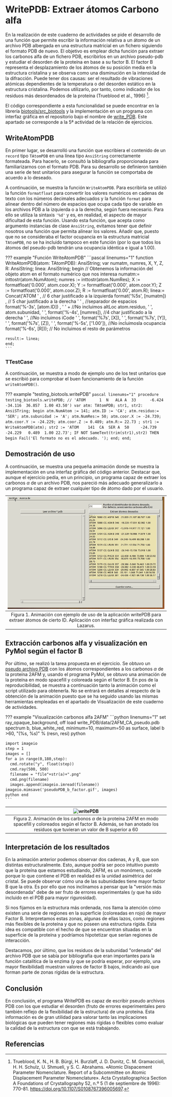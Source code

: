 # WritePDB: Extraer átomos Carbono alfa

En la realización de este cuaderno de actividades se pide el desarrollo de una función que permite escribir la información relativa a un átomo de un archivo PDB albergada en una estructura matricial en un fichero siguiendo el formato PDB de nuevo. El objetivo es emplear dicha función para extraer los carbonos alfa de un fichero PDB, escribirlos en un archivo pseudo-pdb y estudiar el desorden de la proteína en base a su factor $\text{B}$. El factor $\text{B}$ representa el desplazamiento de los átomos de su posición media en la estructura cristalina y se observa como una disminución en la intensidad de la difracción. Puede tener dos causas: ser el resultado de vibraciones atómicas dependientes de la temperatura o del desorden estático en la estructura cristalina. Podemos utilizarlo, por tanto, como indicador de los residuos más desordenados de la proteína (Trueblood et al., 1996) [^1].

 El código correspondiente a esta funcionalidad se puede encontrar en la librería [biotools/src_biotools](https://github.com/currocam/biotools_hQC/blob/master/biotools/src_biotools.pas) y la implementación en un programa con interfaz gráfica en el repositorio bajo el nombre de [write_PDB](https://github.com/currocam/biotools_hQC/tree/master/write_PDB). Este apartado se corresponde a la 5ª actividad de la relación de ejercicios.

## WriteAtomPDB

En primer lugar, se desarrolló una función que escribiera el contenido de un `record` tipo `TAtomPDB` en una línea tipo `AnsiString` correctamente formateada. Para hacerlo, se consultó la bibliografía proporcionada para familiarizarnos con el formato PDB. Para su desarrollo se definieron también una serie de test unitarios para asegurar la función se comportaba de acuerdo a lo deseado.

A continuación, se muestra la función `WriteAtomPDB`. Para escribirla se utilizó la función `formatfloat` para convertir los valores numéricos en cadenas de texto con los números decimales adecuados y la función `format` para alinear dentro del número de espacios que ocupa cada tipo de variable en los archivos PDB a la izquierda o a la derecha, según fuera necesario. Para ello se utiliza la sintaxis `'%d'` y es, en realidad, el aspecto de mayor dificultad de esta función. Usando esta función, que acepta como argumento instancias de clase `AnsiString`, evitamos tener que definir nosotros una función que permita alinear los valores. Añadir que, puesto que no se consideraba el factor ocupancia en la estructura matricial `TAtomPDB`, no se ha incluido tampoco en este función (por lo que todos los átomos del pseudo-pdb tendrán una ocupancia idéntica e igual a 1.00).  

??? example "Función WriteAtomPDB"
	```pascal linenums="1"
	function WriteAtomPDB(atom: TAtomPDB): AnsiString;
	var
	  numatm, numres, X, Y, Z, R: AnsiString;
	  linea: AnsiString;
	begin
	    // Obtenemos la información del objeto atom en el formato numérico que nos interesa
	    numatm:= inttostr(atom.NumAtom);
	    numres := inttostr(atom.NumRes);
	    X  := formatfloat('0.000', atom.coor.X);
	    Y  := formatfloat('0.000', atom.coor.Y);
	    Z  := formatfloat('0.000', atom.coor.Z);
	    R  := formatfloat('0.00', atom.R);
	    linea:= Concat('ATOM  ' , // 6 char justificado a la izquierda
            format('%5s', [numatm]) ,  // 5 char justificado a la derecha
            '  ' , //separador de espacios
            format('%-3s', [atom.ID]) ,
            ' ' + //No incluimos altLoc
            atom.residuo,
            ' ',
            atom.subunidad,
            '  ',
            format('%-4s', [numres]), //4 char justificado a la derecha
            '  ', //No incluimos iCode
            ' ',
            format('%7s', [X]),
            ' ',
            format('%7s', [Y]),
            ' ',
            format('%7s', [Z]),
            '  ',
            format('%-5s', ['1.00']), //No incluimosla ocupancia
            format('%-6s', [R]));
            // No incluimos el resto de parámetros

	result:= linea;
	end;          
	```

### TTestCase

A continuación, se muestra a modo de ejemplo uno de los test unitarios que se escribió para comprobar el buen funcionamiento de la función `writeAtomPDB()`.

??? example "testing_biotools.writePDB"
	```pascal linenums="1"
	procedure testing_biotools.writePDB;
	// 'ATOM      1  N   ALA A  33      -6.424 -34.116  36.857  1.00 43.50')
	var
	atm: TAtomPDB;
	str1, str2: AnsiSTring;
	begin
	  atm.NumAtom := 141;
	  atm.ID := 'CA';
	  atm.residuo:= 'SER';
	  atm.subunidad := 'A';
	  atm.NumRes:= 50;
	  atm.coor.X := -24.739;
	  atm.coor.Y := -24.229;
	  atm.coor.Z := 0.489;
	  atm.R:= 22.73 ;
	  str1 :=  WriteAtomPDB(atm);
	  str2 := 'ATOM    141  CA  SER A  50     -24.739 -24.229   0.489  1.00 22.73';
	  IF NOT SameText(trim(str1),str2) THEN
	     begin
	       Fail('El formato no es el adecuado. ');
	     end;
	end;        
	```
## Demostración de uso

A continuación, se muestra una pequeña animación donde se muestra la implementación en una interfaz gráfica del código anterior. Destacar que, aunque el ejercicio pedía, en un principio, un programa capaz de extraer los carbonos $\alpha$ de un archivo PDB, nos pareció más adecuado generalizarlo a un programa capaz de extraer cualquier tipo de átomo dado por el usuario.

|![writePDB](images/write_PDB.gif)|
|:--:|
|Figura 1. Animación con ejemplo de uso de la aplicación writePDB para extraer átomos de cierto ID. Aplicación con interfaz gráfica realizada con Lazarus.|

## Extracción carbonos alfa y visualización en PyMol según el factor B

Por último, se realizó la tarea propuesta en el ejercicio. Se obtuvo un [pseudo archivo PDB](https://github.com/currocam/biotools_hQC/tree/master/write_PDB/data) con los átomos correspondientes a los carbonos $\alpha$ de la proteína 2AFM y, usando el programa PyMol, se obtuvo una animación de la proteína en modo spacefill y coloreada según el factor B. En pos de la reproducibilidad, se muestra a continuación tanto la animación como el script utilizado para obtenerla. No se entrará en detalles al respecto de la obtención de la animación puesto que se ha seguido usando las mismas herramientas empleadas en el apartado de Visualización de este cuaderno de actividades.

??? example "Visualización carbonos alfa 2AFM"
	```python linenums="1"
	set ray_opaque_background, off
	load write_PDB/data/2AFM_CA_pseudo.pdb
	spectrum b, blue_white_red, minimum=10, maximum=50
	as surface,
	label b >60, "(%s, %s)" % (resn, resi)
	python

	import imageio
	step = 1
	images = []
	for a in range(0,180,step):
	  cmd.rotate("y", float(step))
	  cmd.ray(500, 500)
	  filename = "file"+str(a)+".png"
	  cmd.png(filename)
	  images.append(imageio.imread(filename))
	imageio.mimsave('pseudoPDB_b_factor.gif', images)
	python end
	```

|![writePDB](images/pseudoPDB_b_factor.gif)|
|:--:|
|Figura 2. Animación de los carbonos $\alpha$ de la proteína 2AFM en modo spacefill y coloreados según el factor B. Además, se han anotado los residuos que tuvieran un valor de B superior a 60|

## Interpretación de los resultados

En la animación anterior podemos observar dos cadenas, A y B, que son distintas estructuralmente. Esto, aunque podría ser poco intuitivo puesto que la proteína que estamos estudiando, 2AFM, es un monómero, sucede porque lo que contiene el PDB en realidad es la unidad asimétrica del cristal. Se puede observar cómo una de las subunidades tiene mayor factor B que la otra. Es por ello que nos inclinamos a pensar que la "versión más desordenada" debe de ser fruto de errores experimentales (y que ha sido incluido en el PDB para mayor rigurosidad).

Si nos fijamos en la estructura más ordenada, nos llama la atención cómo existen una serie de regiones en la superficie (coloreadas en rojo) de mayor Factor $\text{B}$. Interpretamos estas zonas, algunas de ellas lazos, como regiones más flexibles de la proteína y que no poseen una estructura rígida. Esta idea es compatible con el hecho de que se encuentran situadas en la superficie de la proteína y podríamos hipotetizar que serían regiones de interacción.

Destacamos, por último, que los residuos de la subunidad "ordenada" del archivo PDB que se sabía por bibliografía que eran importantes para la función catalítica de la enzima (y que se podría esperar, por ejemplo, una mayor flexibilidad) muestran valores de factor $\text{B}$ bajos, indicando así que forman parte de zonas rígidas de la estructura.

## Conclusión

En conclusión, el programa WritePDB es capaz de escribir pseudo archivos PDB con los que estudiar el desorden (fruto de errores experimentales pero también reflejo de la flexibilidad de la estructura) de una proteína. Esta información es de gran utilidad para valorar tanto las implicaciones biológicas que pueden tener regiones más rígidas o flexibles como evaluar la calidad de la estructura con que se está trabajando.


## Referencias
[^1]: Trueblood, K. N., H. B. Bürgi, H. Burzlaff, J. D. Dunitz, C. M. Gramaccioli, H. H. Schulz, U. Shmueli, y S. C. Abrahams. «Atomic Dispacement Parameter Nomenclature. Report of a Subcommittee on Atomic Displacement Parameter Nomenclature». Acta Crystallographica Section A Foundations of Crystallography 52, n.º 5 (1 de septiembre de 1996): 770-81. https://doi.org/10.1107/S0108767396005697.
